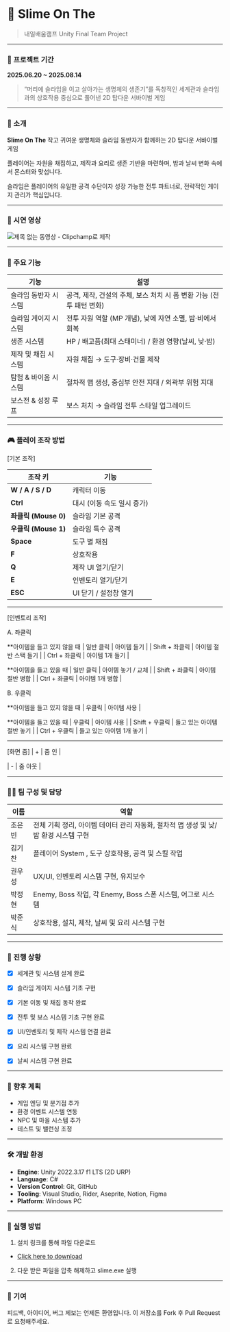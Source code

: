 # 🐢 Slime On The
> 내일배움캠프 Unity Final Team Project

---
### 📆 프로젝트 기간  
**2025.06.20 ~ 2025.08.14**

> “머리에 슬라임을 이고 살아가는 생명체의 생존기”를 독창적인 세계관과
슬라임과의 상호작용 중심으로 풀어낸 2D 탑다운 서바이벌 게임

---

### 📖 소개

**Slime On The**
작고 귀여운 생명체와 슬라임 동반자가 함께하는 2D 탑다운 서바이벌 게임

플레이어는 자원을 채집하고, 제작과 요리로 생존 기반을 마련하며,
밤과 날씨 변화 속에서 몬스터와 맞섭니다.

슬라임은 플레이어의 유일한 공격 수단이자 성장 가능한 전투 파트너로, 
전략적인 게이지 관리가 핵심입니다.



---
### 🎥 시연 영상
![제목 없는 동영상 - Clipchamp로 제작](https://github.com/user-attachments/assets/d910b2ea-2e27-4433-84f5-2a3c38236215)

---
### 🧩 주요 기능

| 기능 | 설명 |
|------|------|
| 슬라임 동반자 시스템 | 공격, 제작, 건설의 주체, 보스 처치 시 폼 변환 가능 (전투 패턴 변화) |
| 슬라임 게이지 시스템 | 전투 자원 역할 (MP 개념), 낮에 자연 소멸, 밤·비에서 회복 |
| 생존 시스템 | HP / 배고픔(최대 스태미너) / 환경 영향(날씨, 낮·밤) |
| 제작 및 채집 시스템 | 자원 채집 → 도구·장비·건물 제작 |
| 탐험 & 바이옴 시스템 | 절차적 맵 생성, 중심부 안전 지대 / 외곽부 위험 지대 |
| 보스전 & 성장 루프 | 보스 처치 → 슬라임 전투 스타일 업그레이드 |

---

### 🎮 플레이 조작 방법
[기본 조작]

| 조작 키              | 기능                     |
| ----------------- | ---------------------- |
| **W / A / S / D** | 캐릭터 이동                 |
| **Ctrl**          | 대시 (이동 속도 일시 증가)       |
| **좌클릭 (Mouse 0)** | 슬라임 기본 공격              |
| **우클릭 (Mouse 1)** | 슬라임 특수 공격              |
| **Space**         | 도구 별 채짐             |
| **F**             | 상호작용                  |
| **Q**             | 제작 UI 열기/닫기               |
| **E**             | 인벤토리 열기/닫기                |
| **ESC**           | UI 닫기 / 설정창 열기          |

--------------------------

[인벤토리 조작]

 A. 좌클릭
  
**아이템을 들고 있지 않을 때
|    일반 클릭           | 아이템 들기 |
|    Shift + 좌클릭      | 아이템 절반 스택 들기 |
|    Ctrl  + 좌클릭      | 아이템 1개 들기 |

  
**아이템을 들고 있을 때
|    일반 클릭           | 아이템 놓기 / 교체 |
|    Shift + 좌클릭      | 아이템 절반 병합 |
|    Ctrl  + 좌클릭      | 아이템 1개 병합 |

 B. 우클릭
  
**아이템을 들고 있지 않을 때
|    우클릭              | 아이템 사용 |

  
**아이템을 들고 있을 때
|     우클릭             | 아이템 사용 |
|    Shift + 우클릭      | 들고 있는 아이템 절반 놓기 |
|    Ctrl  + 우클릭      | 들고 있는 아이템 1개 놓기 |

--------------------------

[화면 줌]
|  +        | 줌 인 |
  
|  - 	      | 줌 아웃 |


---

### 🧑‍💻 팀 구성 및 담당
| 이름  | 역할                                  |
| --- | ----------------------------------- |
| 조은빈 | 전체 기획 정리, 아이템 데이터 관리 자동화, 절차적 맵 생성 및 낮/밤 환경 시스템 구현 |
| 김기찬 | 플레이어 System , 도구 상호작용, 공격 및 스킬 작업    |
| 권우성 | UX/UI, 인벤토리 시스템 구현, 유지보수             |
| 박정현 | Enemy, Boss 작업, 각 Enemy, Boss 스폰 시스템, 어그로 시스템    |
| 박준식 | 상호작용, 설치, 제작, 날씨 및 요리 시스템 구현  |


---

### 🚧 진행 상황
- [x] 세계관 및 시스템 설계 완료
- [x] 슬라임 게이지 시스템 기초 구현
- [x] 기본 이동 및 채집 동작 완료
- [x] 전투 및 보스 시스템 기초 구현 완료
- [x] UI/인벤토리 및 제작 시스템 연결 완료
- [x] 요리 시스템 구현 완료
- [x] 날씨 시스템 구현 완료


---

### 📌 향후 계획
- 게임 엔딩 및 분기점 추가
- 환경 이벤트 시스템 연동
- NPC 및 마을 시스템 추가
- 테스트 및 밸런싱 조정

---

### 🛠 개발 환경

- **Engine**: Unity 2022.3.17 f1 LTS (2D URP)
- **Language**: C#
- **Version Control**: Git, GitHub
- **Tooling**: Visual Studio, Rider, Aseprite, Notion, Figma
- **Platform**: Windows PC

---

### 🧪 실행 방법

1. 설치 링크를 통해 파일 다운로드
- [Click here to download](https://drive.google.com/file/d/15dozXeBaaJv-m4VEeWyNjmqKjHIsfpj_/view)
2. 다운 받은 파일을 압축 해제하고 slime.exe 실행

---

### 🙌 기여
피드백, 아이디어, 버그 제보는 언제든 환영입니다.
이 저장소를 Fork 후 Pull Request로 요청해주세요.
